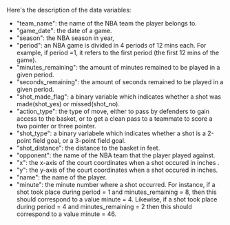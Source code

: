 Here's the description of the data variables:

- "team_name": the name of the NBA team the player belongs to.
- "game_date": the date of a game.
- "season": the NBA season in year,
- "period": an NBA game is divided in 4 periods of 12 mins each. For example, if period =1, it refers to the first period (the first 12 mins of the game).
- "minutes_remaining": the amount of minutes remained to be played in a given period.
- "seconds_remaining": the amount of seconds remained to be played in a given period.
- "shot_made_flag": a binary variable which indicates whether a shot was made(shot_yes) or missed(shot_no).
- "action_type": the type of move, either to pass by defenders to gain access to the basket, or to get a clean pass to a teammate to score a two pointer or three pointer.
- "shot_type": a binary variabele which indicates whether a shot is a 2-point field goal, or a 3-point field goal.
- "shot_distance": the distance to the basket in feet.
- "opponent": the name of the NBA team that the player played against.
- "x": the x-axis of the court coordinates when a shot occured in inches .
- "y": the y-axis of the court coordinates when a shot occured in inches.
- "name": the name of the player.
- "minute": the minute number where a shot occurred. For instance, if a shot took place during period = 1 and minutes_remaining = 8, then this should correspond to a value minute = 4. Likewise, if a shot took place during period = 4 and minutes_remaining = 2 then this should correspond to a value minute = 46.
